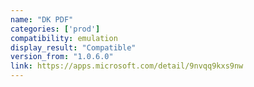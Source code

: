 ```yaml
---
name: "DK PDF"
categories: ['prod']
compatibility: emulation
display_result: "Compatible"
version_from: "1.0.6.0"
link: https://apps.microsoft.com/detail/9nvqq9kxs9nw
---
```

